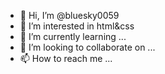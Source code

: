 - 👋 Hi, I’m @bluesky0059
- 👀 I’m interested in html&css
- 🌱 I’m currently learning ...
- 💞️ I’m looking to collaborate on ...
- 📫 How to reach me ...

<!---
bluesky0059/bluesky0059 is a ✨ special ✨ repository because its `README.md` (this file) appears on your GitHub profile.
You can click the Preview link to take a look at your changes.
--->
